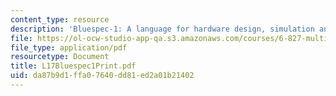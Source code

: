 ```yaml
---
content_type: resource
description: 'Bluespec-1: A language for hardware design, simulation and synthesis'
file: https://ol-ocw-studio-app-qa.s3.amazonaws.com/courses/6-827-multithreaded-parallelism-languages-and-compilers-fall-2002/da87b9d1ffa07640dd81ed2a01b21402_L17Bluespec1Print.pdf
file_type: application/pdf
resourcetype: Document
title: L17Bluespec1Print.pdf
uid: da87b9d1-ffa0-7640-dd81-ed2a01b21402
---
```

